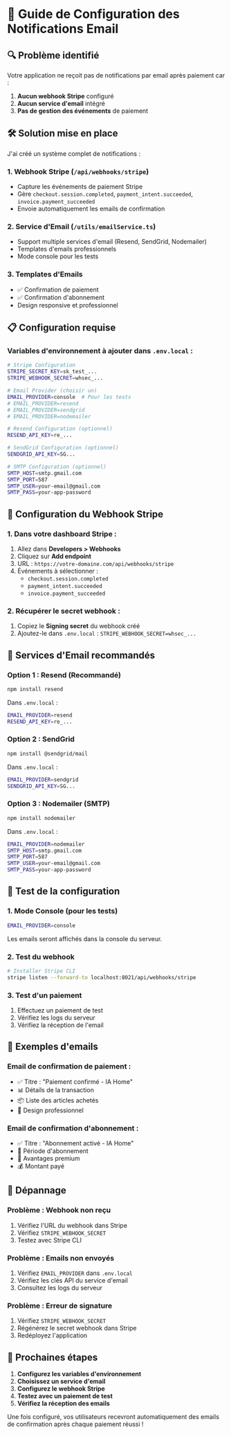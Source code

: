 # 📧 Guide de Configuration des Notifications Email

## 🔍 Problème identifié

Votre application ne reçoit pas de notifications par email après paiement car :
1. **Aucun webhook Stripe** configuré
2. **Aucun service d'email** intégré
3. **Pas de gestion des événements** de paiement

## 🛠️ Solution mise en place

J'ai créé un système complet de notifications :

### 1. Webhook Stripe (`/api/webhooks/stripe`)
- Capture les événements de paiement Stripe
- Gère `checkout.session.completed`, `payment_intent.succeeded`, `invoice.payment_succeeded`
- Envoie automatiquement les emails de confirmation

### 2. Service d'Email (`/utils/emailService.ts`)
- Support multiple services d'email (Resend, SendGrid, Nodemailer)
- Templates d'emails professionnels
- Mode console pour les tests

### 3. Templates d'Emails
- ✅ Confirmation de paiement
- ✅ Confirmation d'abonnement
- Design responsive et professionnel

## 📋 Configuration requise

### Variables d'environnement à ajouter dans `.env.local` :

```bash
# Stripe Configuration
STRIPE_SECRET_KEY=sk_test_...
STRIPE_WEBHOOK_SECRET=whsec_...

# Email Provider (choisir un)
EMAIL_PROVIDER=console  # Pour les tests
# EMAIL_PROVIDER=resend
# EMAIL_PROVIDER=sendgrid
# EMAIL_PROVIDER=nodemailer

# Resend Configuration (optionnel)
RESEND_API_KEY=re_...

# SendGrid Configuration (optionnel)
SENDGRID_API_KEY=SG...

# SMTP Configuration (optionnel)
SMTP_HOST=smtp.gmail.com
SMTP_PORT=587
SMTP_USER=your-email@gmail.com
SMTP_PASS=your-app-password
```

## 🚀 Configuration du Webhook Stripe

### 1. Dans votre dashboard Stripe :
1. Allez dans **Developers > Webhooks**
2. Cliquez sur **Add endpoint**
3. URL : `https://votre-domaine.com/api/webhooks/stripe`
4. Événements à sélectionner :
   - `checkout.session.completed`
   - `payment_intent.succeeded`
   - `invoice.payment_succeeded`

### 2. Récupérer le secret webhook :
1. Copiez le **Signing secret** du webhook créé
2. Ajoutez-le dans `.env.local` : `STRIPE_WEBHOOK_SECRET=whsec_...`

## 📧 Services d'Email recommandés

### Option 1 : Resend (Recommandé)
```bash
npm install resend
```

Dans `.env.local` :
```bash
EMAIL_PROVIDER=resend
RESEND_API_KEY=re_...
```

### Option 2 : SendGrid
```bash
npm install @sendgrid/mail
```

Dans `.env.local` :
```bash
EMAIL_PROVIDER=sendgrid
SENDGRID_API_KEY=SG...
```

### Option 3 : Nodemailer (SMTP)
```bash
npm install nodemailer
```

Dans `.env.local` :
```bash
EMAIL_PROVIDER=nodemailer
SMTP_HOST=smtp.gmail.com
SMTP_PORT=587
SMTP_USER=your-email@gmail.com
SMTP_PASS=your-app-password
```

## 🧪 Test de la configuration

### 1. Mode Console (pour les tests)
```bash
EMAIL_PROVIDER=console
```

Les emails seront affichés dans la console du serveur.

### 2. Test du webhook
```bash
# Installer Stripe CLI
stripe listen --forward-to localhost:8021/api/webhooks/stripe
```

### 3. Test d'un paiement
1. Effectuez un paiement de test
2. Vérifiez les logs du serveur
3. Vérifiez la réception de l'email

## 📝 Exemples d'emails

### Email de confirmation de paiement :
- ✅ Titre : "Paiement confirmé - IA Home"
- 📊 Détails de la transaction
- 📦 Liste des articles achetés
- 🎨 Design professionnel

### Email de confirmation d'abonnement :
- ✅ Titre : "Abonnement activé - IA Home"
- 📅 Période d'abonnement
- 🎉 Avantages premium
- 💰 Montant payé

## 🔧 Dépannage

### Problème : Webhook non reçu
1. Vérifiez l'URL du webhook dans Stripe
2. Vérifiez `STRIPE_WEBHOOK_SECRET`
3. Testez avec Stripe CLI

### Problème : Emails non envoyés
1. Vérifiez `EMAIL_PROVIDER` dans `.env.local`
2. Vérifiez les clés API du service d'email
3. Consultez les logs du serveur

### Problème : Erreur de signature
1. Vérifiez `STRIPE_WEBHOOK_SECRET`
2. Régénérez le secret webhook dans Stripe
3. Redéployez l'application

## 🎯 Prochaines étapes

1. **Configurez les variables d'environnement**
2. **Choisissez un service d'email**
3. **Configurez le webhook Stripe**
4. **Testez avec un paiement de test**
5. **Vérifiez la réception des emails**

Une fois configuré, vos utilisateurs recevront automatiquement des emails de confirmation après chaque paiement réussi ! 